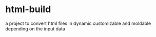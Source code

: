 # html-build
a project to convert html files in dynamic customizable and moldable depending on the input data
